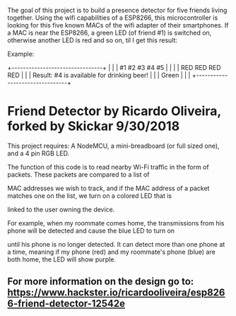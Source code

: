 The goal of this project is to build a presence detector for five friends living together. Using the wifi capabilities of a ESP8266,
this microcontroller is looking for this five known MACs of the wifi adapter of their smartphones. If a MAC is near the ESP8266, 
a green LED (of friend #1) is switched on, otherwise another LED is red and so on, til I get this result:


Example:

+--------------------------------+
|                                |
|   #1    #2    #3    #4    #5   |
|                                |
|   RED   RED   RED         RED  |
|                                |           Result: #4 is available for drinking beer!
|                                |
|                     Green      |
|                                |
+--------------------------------+




# Friend Detector by Ricardo Oliveira, forked by Skickar 9/30/2018

This project requires: A NodeMCU, a mini-breadboard (or full sized one), and a 4 pin RGB LED. 

 The function of this code is to read nearby Wi-Fi traffic in the form of packets. These packets are compared to a list of 
 
 MAC addresses we wish to track, and if the MAC address of a packet matches one on the list, we turn on a colored LED that is 
 
 linked to the user owning the device. 

 For example, when my roommate comes home, the	transmissions from his phone will be detected and cause the blue LED to turn on 
 
 until his phone is no longer detected. It can detect more than one phone at a time, meaning if my phone (red) and my roommate's phone (blue) are both home, the LED will show purple. 

## For more information on the design go to: https://www.hackster.io/ricardooliveira/esp8266-friend-detector-12542e

